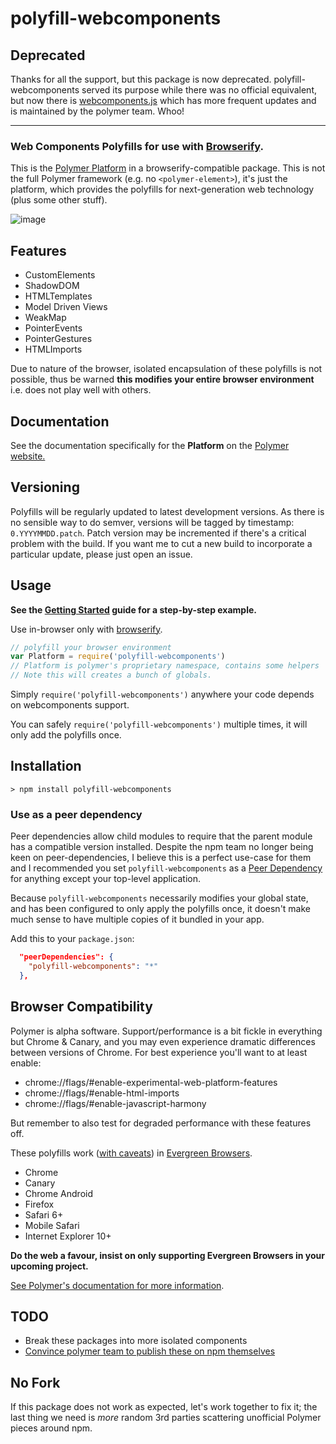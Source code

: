 # polyfill-webcomponents 

## Deprecated

Thanks for all the support, but this package is now deprecated. polyfill-webcomponents served its purpose while there was no official equivalent, but now there is [webcomponents.js](https://www.npmjs.com/package/webcomponents.js) which has more frequent updates and is maintained by the polymer team. Whoo!

----

### Web Components Polyfills for use with [Browserify](https://github.com/substack/node-browserify).

This is the [Polymer Platform](https://github.com/Polymer/polymer) in a browserify-compatible package. This is not the full Polymer framework (e.g. no  `<polymer-element>`), it's just the platform, which provides the polyfills for next-generation web technology (plus some other stuff).

![image](https://cloud.githubusercontent.com/assets/43438/3347708/0b705ae2-f8f5-11e3-8492-759e74607aff.png)

## Features

* CustomElements
* ShadowDOM
* HTMLTemplates
* Model Driven Views
* WeakMap
* PointerEvents
* PointerGestures
* HTMLImports

Due to nature of the browser, isolated encapsulation of these polyfills is not possible, thus be warned
**this modifies your entire browser environment** i.e. does not play well with others.

## Documentation

See the documentation specifically for the **Platform** on the [Polymer website.](http://www.polymer-project.org/docs/polymer/polymer.html)

## Versioning

Polyfills will be regularly updated to latest development versions. As there is no sensible way to do semver, versions will be tagged by timestamp: `0.YYYYMMDD.patch`. Patch version may be incremented if there's a critical problem with the build. If you want me to cut a new build to incorporate a particular update, please just open an issue.

## Usage

**See the [Getting Started](https://github.com/timoxley/polyfill-webcomponents/wiki/Getting-Started) guide for a step-by-step example.**

Use in-browser only with [browserify](https://github.com/substack/node-browserify).

```js
// polyfill your browser environment
var Platform = require('polyfill-webcomponents')
// Platform is polymer's proprietary namespace, contains some helpers
// Note this will creates a bunch of globals.
```

Simply `require('polyfill-webcomponents')` anywhere your code depends on webcomponents support.

You can safely `require('polyfill-webcomponents')` multiple times, it will only add the polyfills once.

## Installation

```
> npm install polyfill-webcomponents
```

### Use as a peer dependency

Peer dependencies allow child modules to require that the parent module has a compatible version installed. Despite the npm team no longer being keen on peer-dependencies, I believe this is a perfect use-case for them and I recommended you set `polyfill-webcomponents` as a [Peer Dependency](http://domenic.me/2013/02/08/peer-dependencies/) for anything except your top-level application. 

Because `polyfill-webcomponents` necessarily modifies your global state, and has been configured to only apply the polyfills once, it doesn't make much sense to have multiple copies of it bundled in your app.

Add this to your `package.json`:

```json
  "peerDependencies": {
    "polyfill-webcomponents": "*"
  },
```

## Browser Compatibility

Polymer is alpha software. Support/performance is a bit fickle in everything but Chrome & Canary, and you may even experience dramatic differences between versions of Chrome. For best experience you'll want to at least enable:

* chrome://flags/#enable-experimental-web-platform-features
* chrome://flags/#enable-html-imports
* chrome://flags/#enable-javascript-harmony

But remember to also test for degraded performance with these features off.

These polyfills work ([with caveats](http://www.polymer-project.org/compatibility.html)) in [Evergreen Browsers](http://tomdale.net/2013/05/evergreen-browsers/).

* Chrome
* Canary
* Chrome Android
* Firefox
* Safari 6+
* Mobile Safari
* Internet Explorer 10+

**Do the web a favour, insist on only supporting Evergreen Browsers in your upcoming project.**

[See Polymer's documentation for more information](http://www.polymer-project.org/compatibility.html).

## TODO

* Break these packages into more isolated components
* [Convince polymer team to publish these on npm themselves](https://github.com/Polymer/polymer/issues/326#)

## No Fork

If this package does not work as expected, let's work together to fix it; the last thing we need is
*more* random 3rd parties scattering unofficial Polymer pieces around npm.
